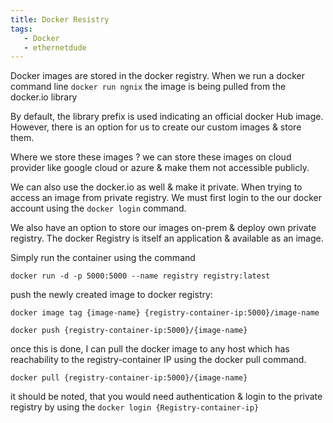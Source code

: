 ```yaml
---
title: Docker Resistry
tags:
   - Docker
   - ethernetdude
---
```

Docker images are stored in the docker registry. When we run a docker command line `docker run ngnix` the image is being pulled from the docker.io library

By default, the library prefix is used indicating an official docker Hub image. However, there is an option for us to create our custom images & store them.

Where we store these images ? we can store these images on cloud provider like google cloud or azure & make them not accessible publicly.

We can also use the docker.io as well & make it private. When trying to access an image from private registry. We must first login to the our docker account using the `docker login` command.

We also have an option to store our images on-prem & deploy own private registry. The docker Registry is itself an application & available as an image.

Simply run the container using the command

```
docker run -d -p 5000:5000 --name registry registry:latest
```

push the newly created image to docker registry:

```
docker image tag {image-name} {registry-container-ip:5000}/image-name

docker push {registry-container-ip:5000}/{image-name}
```

once this is done, I can pull the docker image to any host which has reachability to the registry-container IP using the docker pull command.

```
docker pull {registry-container-ip:5000}/{image-name}
```

it should be noted, that you would need authentication & login to the private registry by using the `docker login {Registry-container-ip}`